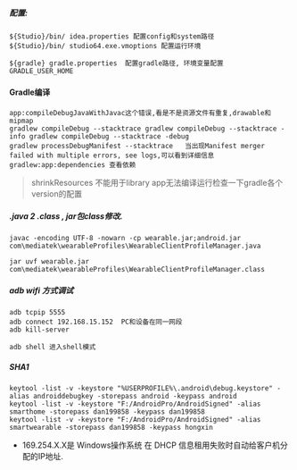 ##### 配置:
```
${Studio}/bin/ idea.properties 配置config和system路径
${Studio}/bin/ studio64.exe.vmoptions 配置运行环境

${gradle} gradle.properties  配置gradle路径, 环境变量配置  GRADLE_USER_HOME

```

#### Gradle编译
```
app:compileDebugJavaWithJavac这个错误,看是不是资源文件有重复,drawable和mipmap
gradlew compileDebug --stacktrace gradlew compileDebug --stacktrace -info gradlew compileDebug --stacktrace -debug
gradlew processDebugManifest --stacktrace   当出现Manifest merger failed with multiple errors, see logs,可以看到详细信息
gradlew:app:dependencies 查看依赖
```
> shrinkResources 不能用于library
> app无法编译运行检查一下gradle各个version的配置

##### .java 2 .class   , jar包class修改.
```
javac -encoding UTF-8 -nowarn -cp wearable.jar;android.jar com\mediatek\wearableProfiles\WearableClientProfileManager.java

jar uvf wearable.jar com\mediatek\wearableProfiles\WearableClientProfileManager.class

```

##### adb wifi 方式调试
```
adb tcpip 5555
adb connect 192.168.15.152  PC和设备在同一网段
adb kill-server

adb shell 进入shell模式
```

##### SHA1
```
keytool -list -v -keystore "%USERPROFILE%\.android\debug.keystore" -alias androiddebugkey -storepass android -keypass android
keytool -list -v -keystore "F:/AndroidPro/AndroidSigned" -alias smarthome -storepass dan199858 -keypass dan199858
keytool -list -v -keystore "F:/AndroidPro/AndroidSigned" -alias smartwearable -storepass dan199858 -keypass hongxin
```

- 169.254.X.X是 Windows操作系统 在 DHCP 信息租用失败时自动给客户机分配的IP地址.